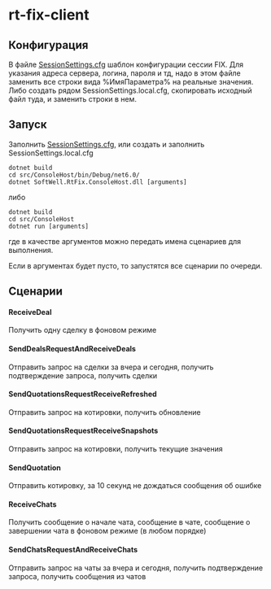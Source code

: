 # rt-fix-client

## Конфигурация

В файле [SessionSettings.cfg](./SessionSettings.cfg) шаблон конфигурации сессии FIX. Для указания адреса сервера, логина, пароля и тд, надо в этом файле заменить все строки вида %ИмяПараметра% на реальные значения. Либо создать рядом SessionSettings.local.cfg, скопировать исходный файл туда, и заменить строки в нем.

## Запуск

Заполнить [SessionSettings.cfg](./SessionSettings.cfg), или создать и заполнить SessionSettings.local.cfg

``` console
dotnet build
cd src/ConsoleHost/bin/Debug/net6.0/
dotnet SoftWell.RtFix.ConsoleHost.dll [arguments]
```

либо 

``` console
dotnet build
cd src/ConsoleHost
dotnet run [arguments]
```

где в качестве аргументов можно передать имена сценариев для выполнения.

Если в аргументах будет пусто, то запустятся все сценарии по очереди.

## Сценарии

#### ReceiveDeal

Получить одну сделку в фоновом режиме

#### SendDealsRequestAndReceiveDeals

Отправить запрос на сделки за вчера и сегодня, получить подтверждение запроса, получить сделки

#### SendQuotationsRequestReceiveRefreshed

Отправить запрос на котировки, получить обновление

#### SendQuotationsRequestReceiveSnapshots

Отправить запрос на котировки, получить текущие значения

#### SendQuotation

Отправить котировку, за 10 секунд не дождаться сообщения об ошибке

#### ReceiveChats

Получить сообщение о начале чата, сообщение в чате, сообщение о завершении чата в фоновом режиме (в любом порядке)

#### SendChatsRequestAndReceiveChats

Отправить запрос на чаты за вчера и сегодня, получить подтверждение запроса, получить сообщения из чатов